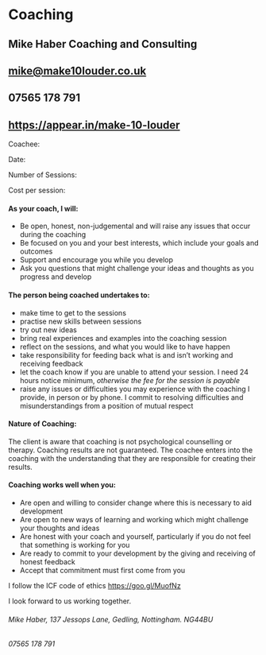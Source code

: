 # Coaching
## Mike Haber Coaching and Consulting
## mike@make10louder.co.uk
## 07565 178 791
## https://appear.in/make-10-louder

Coachee:

Date:

Number of Sessions:

Cost per session:

#### As your coach, I will:
* Be open, honest, non-judgemental and will raise any issues that occur during the coaching
* Be focused on you and your best interests, which include your goals and outcomes
* Support and encourage you while you develop 
* Ask you questions that might challenge your ideas and thoughts as you progress and develop

#### The person being coached undertakes to:
* make time to get to the sessions
* practise new skills between sessions
* try out new ideas
* bring real experiences and examples into the coaching session
* reflect on the sessions, and what you would like to have happen
* take responsibility for feeding back what is and isn’t working and receiving feedback
* let the coach know if you are unable to attend your session. I need 24 hours notice minimum, _otherwise the fee for the session is payable_
* raise any issues or difficulties you may experience with the coaching I provide, in person or by phone.  I commit to resolving difficulties and misunderstandings from a position of mutual respect

#### Nature of Coaching:
The client is aware that coaching is not psychological counselling or therapy. Coaching results are not guaranteed. The coachee enters into the coaching with the understanding that they are responsible for creating their results.

#### Coaching works well when you:
* Are open and willing to consider change where this is necessary to aid development
* Are open to new ways of learning and working which might challenge your thoughts and ideas
* Are honest with your coach and yourself, particularly if you do not feel that something is working for you
* Are ready to commit to your development by the giving and receiving of honest feedback
* Accept that commitment must first come from you

I follow the ICF code of ethics https://goo.gl/MuofNz


I look forward to us working together.

###### Mike Haber, 137 Jessops Lane, Gedling, Nottingham. NG44BU
###### 07565 178 791
